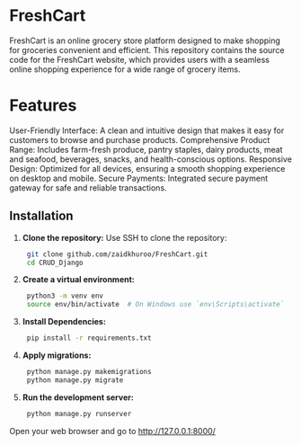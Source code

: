 # FreshCart
FreshCart is an online grocery store platform designed to make shopping for groceries convenient and efficient. This repository contains the source code for the FreshCart website, which provides users with a seamless online shopping experience for a wide range of grocery items.

# Features
User-Friendly Interface: A clean and intuitive design that makes it easy for customers to browse and purchase products.
Comprehensive Product Range: Includes farm-fresh produce, pantry staples, dairy products, meat and seafood, beverages, snacks, and health-conscious options.
Responsive Design: Optimized for all devices, ensuring a smooth shopping experience on desktop and mobile.
Secure Payments: Integrated secure payment gateway for safe and reliable transactions.
## Installation

1. **Clone the repository:**
Use SSH to clone the repository:
   ```bash 
    git clone github.com/zaidkhuroo/FreshCart.git
    cd CRUD_Django
   
2. **Create a virtual environment:**
   ```bash
    python3 -m venv env
    source env/bin/activate  # On Windows use `env\Scripts\activate`

3. **Install Dependencies:**
   ```bash
    pip install -r requirements.txt
   
4. **Apply migrations:**
   ```bash
    python manage.py makemigrations
    python manage.py migrate

5. **Run the development server:**
   ```bash
    python manage.py runserver

Open your web browser and go to http://127.0.0.1:8000/
